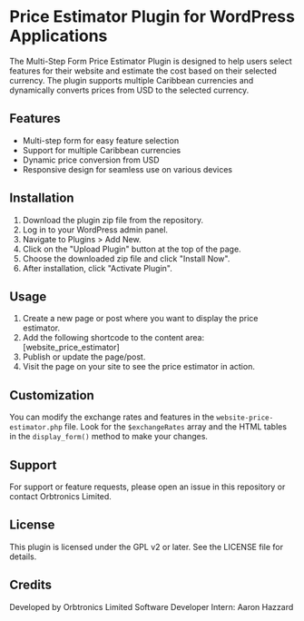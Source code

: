 # Price Estimator Plugin for WordPress Applications
The Multi-Step Form Price Estimator Plugin is designed to help users select features for their website and estimate the cost based on their selected currency. The plugin supports multiple Caribbean currencies and dynamically converts prices from USD to the selected currency.

## Features

- Multi-step form for easy feature selection
- Support for multiple Caribbean currencies
- Dynamic price conversion from USD
- Responsive design for seamless use on various devices

## Installation

1. Download the plugin zip file from the repository.
2. Log in to your WordPress admin panel.
3. Navigate to Plugins > Add New.
4. Click on the "Upload Plugin" button at the top of the page.
5. Choose the downloaded zip file and click "Install Now".
6. After installation, click "Activate Plugin".

## Usage

1. Create a new page or post where you want to display the price estimator.
2. Add the following shortcode to the content area: [website_price_estimator]
3. Publish or update the page/post.
4. Visit the page on your site to see the price estimator in action.

## Customization

You can modify the exchange rates and features in the `website-price-estimator.php` file. Look for the `$exchangeRates` array and the HTML tables in the `display_form()` method to make your changes.

## Support

For support or feature requests, please open an issue in this repository or contact Orbtronics Limited.

## License

This plugin is licensed under the GPL v2 or later. See the LICENSE file for details.

## Credits

Developed by Orbtronics Limited
Software Developer Intern: Aaron Hazzard